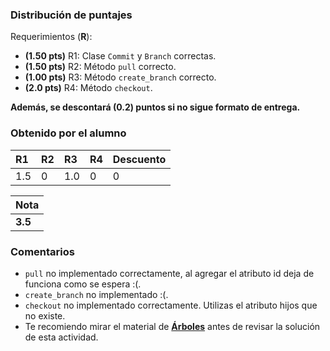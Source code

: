 ﻿### Distribución de puntajes

Requerimientos (**R**):

* **(1.50 pts)** R1: Clase `Commit` y `Branch` correctas.
* **(1.50 pts)** R2: Método `pull` correcto.
* **(1.00 pts)** R3: Método `create_branch` correcto.
* **(2.0 pts)** R4: Método `checkout`.

**Además, se descontará (0.2) puntos si no sigue formato de entrega.**

### Obtenido por el alumno
| R1 | R2 | R3 | R4 | Descuento |
|:---|:---|:---|:---|:----------|
| 1.5  | 0  | 1.0  | 0  | 0         |

| Nota |
|:-----|
| **3.5** |

### Comentarios

* ``pull`` no implementado correctamente, al agregar el atributo id deja de funciona como se espera :(.
* ``create_branch`` no implementado :(.
* ``checkout`` no implementado correctamente. Utilizas el atributo hijos que no existe.
* Te recomiendo mirar el material de [**Árboles**](https://github.com/IIC2233-2015-2/syllabus/blob/master/Material%20de%20clases/02_EDD/06-arboles.html) antes de revisar la solución de esta actividad.

